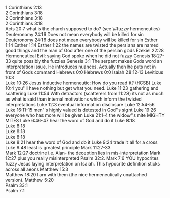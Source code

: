 1 Corinthians 2:13	
2 Corinthians 3:18	
2 Corinthians 3:18	
2 Corinthians 3:18	
Acts 20:7	what is the church supposed to do? (see \\#fuzzy hermeneutics)
Deuteronomy 24:16	Does not mean everybody will be killed for sin
Deuteronomy 24:16	does not mean everybody will be killed for sin
Esther 1:14	
Esther 1:14	
Esther 1:22	the names are twisted  the persians are named good things and the man of God after one of the persian gods
Ezekiel 22:28	Hermeneutical Evil: saying God spoke when he did not fuzzy
Genesis 18:27-33	quite possibly the fuzzies
Genesis 3:1	The serpant makes Gods word an interpretation issue.  He introduces nuances.  Actually then he puts not in front of Gods command
Hebrews 0:0	
Hebrews 0:0	
Isaiah 28:12-13	
Leviticus 10:3	
Luke 10:26	Jesus inductive hermeneutic: How do you read it? (HCSB)
Luke 10:4	you''ll have nothing but get what you need.
Luke 11:23	gathering and scattering
Luke 11:54	With detractors (scatterers from 11:23) its not as much as what is said than internal motivations which inform the twisted interpretations
Luke 12:3	eventual information disclosure
Luke 12:54-56	
Luke 16:11-15	men''s highly valued is detested in God''s sight
Luke 19:26	everyone who has more will be given
Luke 21:1-4	the widow''s mite MIGHTY MITES
Luke 6:46-47	hear the word of God and do it
Luke 8:18	
Luke 8:18	
Luke 8:18	
Luke 8:18	
Luke 8:21	hear the word of God and do it
Luke 9:24	trade it all for a cross
Luke 9:48	least is greatest principle
Mark 11:27-33	
Mark 12:27	doctrine i.e. Alan- the deception lies in mis-interpretation
Mark 12:27	plus you really misinterpreted Psalm 32:2.
Mark 7:6	YOU hypocrites fuzzy Jesus laying interpretation on Isaiah.  This hypocrite definition sticks across all aeons
Matthew 15:3	
Matthew 18:20	I am with them (the nice hermeneutically unattached version).
Matthew 5:20	
Psalm 33:1	
Psalm 7:1	
